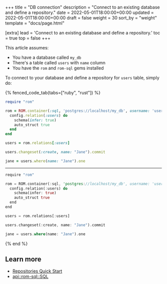 +++
title = "DB connection"
description = "Connect to an existing database and define a repository."
date = 2022-05-01T18:00:00+00:00
updated = 2022-05-01T18:00:00+00:00
draft = false
weight = 30
sort_by = "weight"
template = "docs/page.html"

[extra]
lead = 'Connect to an existing database and define a repository.'
toc = true
top = false
+++

This article assumes:

* You have a database called `my_db`
* There's a table called `users` with `name` column
* You have the `rom` and `rom-sql` gems installed

To connect to your database and define a repository for `users` table, simply do:

{% fenced_code_tab(tabs=["ruby", "rust"]) %}
```ruby
require "rom"

rom = ROM.container(:sql, 'postgres://localhost/my_db', username: 'user', password: 'secret') do |config|
  config.relation(:users) do
    schema(infer: true)
    auto_struct true
  end
end

users = rom.relations[:users]

users.changeset(:create, name: "Jane").commit

jane = users.where(name: "Jane").one
```
---
```rust
require "rom"

rom = ROM.container(:sql, 'postgres://localhost/my_db', username: 'user', password: 'secret') do |config|
  config.relation(:users) do
    schema(infer: true)
    auto_struct true
  end
end

users = rom.relations[:users]

users.changeset(:create, name: "Jane").commit

jane = users.where(name: "Jane").one
```
{% end %}

## Learn more

* [Repositories Quick Start](/5.0/learn/repositories/quick-start)
* [api::rom-sql::SQL](Gateway)
